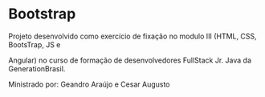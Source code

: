 # Bootstrap


Projeto desenvolvido como exercício de fixação no modulo III (HTML, CSS, BootsTrap, JS e

Angular) no curso de formação de desenvolvedores FullStack Jr. Java da GenerationBrasil.


Ministrado por: Geandro Araújo e Cesar Augusto
